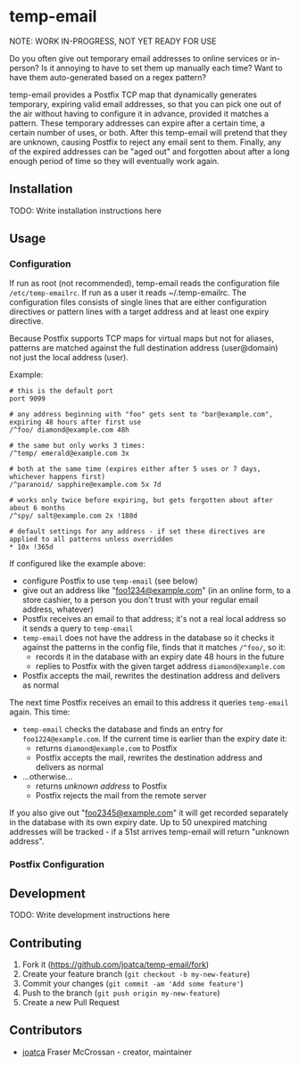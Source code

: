 # temp-email

NOTE: WORK IN-PROGRESS, NOT YET READY FOR USE

Do you often give out temporary email addresses to online services or in-person? Is it annoying to have to set them up manually each time? Want to have them auto-generated based on a regex pattern?

temp-email provides a Postfix TCP map that dynamically generates temporary, expiring valid email addresses, so that you can pick one out of the air without having to configure it in advance, provided it matches a pattern. These temporary addresses can expire after a certain time, a certain number of uses, or both. After this temp-email will pretend that they are unknown, causing Postfix to reject any email sent to them. Finally, any of the expired addresses can be "aged out" and forgotten about after a long enough period of time so they will eventually work again.

## Installation

TODO: Write installation instructions here

## Usage

### Configuration

If run as root (not recommended), temp-email reads the configuration file `/etc/temp-emailrc`. If run as a user it reads ~/.temp-emailrc. The configuration files consists of single lines that are either configuration directives or pattern lines with a target address and at least one expiry directive.

Because Postfix supports TCP maps for virtual maps but not for aliases, patterns are matched against the full destination address (user@domain) not just the local address (user).

Example:

    # this is the default port
    port 9099
	    
    # any address beginning with "foo" gets sent to "bar@example.com", expiring 48 hours after first use
    /^foo/ diamond@example.com 48h
    
    # the same but only works 3 times:
    /^temp/ emerald@example.com 3x
    
    # both at the same time (expires either after 5 uses or 7 days, whichever happens first)
    /^paranoid/ sapphire@example.com 5x 7d
    
    # works only twice before expiring, but gets forgotten about after about 6 months
    /^spy/ salt@example.com 2x !180d
    
    # default settings for any address - if set these directives are applied to all patterns unless overridden
    * 10x !365d

If configured like the example above:

* configure Postfix to use `temp-email` (see below)
* give out an address like "foo1234@example.com" (in an online form, to a store cashier, to a person you don't trust with your regular email address, whatever)
* Postfix receives an email to that address; it's not a real local address so it sends a query to `temp-email`
* `temp-email` does not have the address in the database so it checks it against the patterns in the config file, finds that it matches `/^foo/`, so it:
  * records it in the database with an expiry date 48 hours in the future
  * replies to Postfix with the given target address `diamond@example.com`
* Postfix accepts the mail, rewrites the destination address and delivers as normal

The next time Postfix receives an email to this address it queries `temp-email` again. This time:
* `temp-email` checks the database and finds an entry for `foo1224@example.com`. If the current time is earlier than the expiry date it:
  * returns `diamond@example.com` to Postfix
  * Postfix accepts the mail, rewrites the destination address and delivers as normal
* ...otherwise...
  * returns _unknown address_ to Postfix
  * Postfix rejects the mail from the remote server

If you also give out "foo2345@example.com" it will get recorded separately in the database with its own expiry date. Up to 50 unexpired matching addresses will be tracked - if a 51st arrives temp-email will return "unknown address".

### Postfix Configuration

## Development

TODO: Write development instructions here

## Contributing

1. Fork it (<https://github.com/joatca/temp-email/fork>)
2. Create your feature branch (`git checkout -b my-new-feature`)
3. Commit your changes (`git commit -am 'Add some feature'`)
4. Push to the branch (`git push origin my-new-feature`)
5. Create a new Pull Request

## Contributors

- [joatca](https://github.com/joatca) Fraser McCrossan - creator, maintainer
